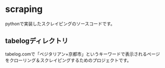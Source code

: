 # scraping
pythonで実装したスクレイピングのソースコードです。

## tabelogディレクトリ
tabelog.comで「ベジタリアン+京都市」というキーワードで表示されるページをクローリング＆スクレイピングするためのプロジェクトです。
